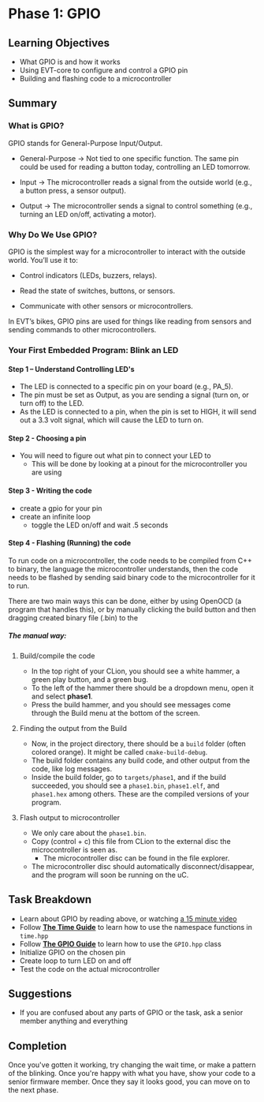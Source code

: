 # Phase 1: GPIO

## Learning Objectives
- What GPIO is and how it works
- Using EVT-core to configure and control a GPIO pin
- Building and flashing code to a microcontroller

## Summary

### What is GPIO?
GPIO stands for General-Purpose Input/Output.

- General-Purpose → Not tied to one specific function. The same pin could be used for reading a button today, controlling an LED tomorrow.

- Input → The microcontroller reads a signal from the outside world (e.g., a button press, a sensor output).

- Output → The microcontroller sends a signal to control something (e.g., turning an LED on/off, activating a motor).

### Why Do We Use GPIO?

GPIO is the simplest way for a microcontroller to interact with the outside world.
You’ll use it to:

- Control indicators (LEDs, buzzers, relays).

- Read the state of switches, buttons, or sensors.

- Communicate with other sensors or microcontrollers.

In EVT’s bikes, GPIO pins are used for things like reading from sensors and sending commands to other microcontrollers.

### Your First Embedded Program: Blink an LED

#### Step 1 – Understand Controlling LED's
- The LED is connected to a specific pin on your board (e.g., PA_5).
- The pin must be set as Output, as you are sending a signal (turn on, or turn off) to the LED.
- As the LED is connected to a pin, when the pin is set to HIGH, it will send out a 3.3 volt signal,
which will cause the LED to turn on.

#### Step 2 - Choosing a pin
- You will need to figure out what pin to connect your LED to
  - This will be done by looking at a pinout for the microcontroller you are using

#### Step 3 - Writing the code
- create a gpio for your pin
- create an infinite loop
  - toggle the LED on/off and wait .5 seconds

#### Step 4 - Flashing (Running) the code
To run code on a microcontroller, the code needs to be compiled from C++ to binary,
the language the microcontroller understands, then the code needs to be flashed by sending said 
binary code to the microcontroller for it to run.

There are two main ways this can be done, either by using OpenOCD (a program that handles this),
or by manually clicking the build button and then dragging created binary file (.bin) to the 

##### The manual way:
1. Build/compile the code
   - In the top right of your CLion, you should see a white hammer, a green play button, and a green bug.
   - To the left of the hammer there should be a dropdown menu, open it and select **phase1**.
   - Press the build hammer, and you should see messages come through the Build menu at the bottom of the screen.


2. Finding the output from the Build
   - Now, in the project directory, there should be a `build` folder (often colored orange). It might be called `cmake-build-debug`.
   - The build folder contains any build code, and other output from the code, like log messages.
   - Inside the build folder, go to `targets/phase1`, and if the build succeeded, you should see
   a `phase1.bin`, `phase1.elf`, and `phase1.hex` among others. These are the compiled versions of your 
   program.


3. Flash output to microcontroller
   - We only care about the `phase1.bin`.
   - Copy (control + c) this file from CLion to the external disc the microcontroller is seen as.
     - The microcontroller disc can be found in the file explorer.
   - The microcontroller disc should automatically disconnect/disappear, and the program will soon be running on the uC.

## Task Breakdown
- Learn about GPIO by reading above, or watching [a 15 minute video](https://www.youtube.com/watch?v=H9XcE1vDX1Q)
- Follow [**The Time Guide**](Time.md) to learn how to use the namespace functions in `time.hpp`
- Follow [**The GPIO Guide**](GPIO.md) to learn how to use the `GPIO.hpp` class 
- Initialize GPIO on the chosen pin
- Create loop to turn LED on and off
- Test the code on the actual microcontroller

## Suggestions
- If you are confused about any parts of GPIO or the task, ask a senior member anything and everything

## Completion

Once you've gotten it working, try changing the wait time, or make a pattern of the blinking. 
Once you're happy with what you have, show your code to a senior firmware member. 
Once they say it looks good, you can move on to the next phase.

